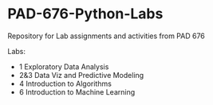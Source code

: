 # PAD-676-Python-Labs
Repository for Lab assignments and activities from PAD 676

Labs:
- 1 Exploratory Data Analysis
- 2&3 Data Viz and Predictive Modeling
- 4 Introduction to Algorithms
- 6 Introduction to Machine Learning
